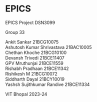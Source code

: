 # EPICS
EPICS Project 
DSN3099 

Group 33

Ankit Sankar                 21BCG10075  
Ashutosh Kumar Shrivastava   21BAC10005  
Chethan Khoche               21BCG10100  
Devansh Trivedi              21BCE11407  
GPV Mruthunjai               21BCE11559  
Rishabh Pradhaan             21BCE11342  
Rishikesh M                  21BCG10072  
Siddharth Dayal              21BCY10019  
Yashsh Sujithkumar Randive   21BCE11334  


VIT Bhopal 2023-24
